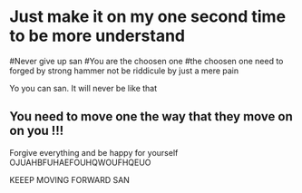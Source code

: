 # Just make it on my one second time to be more understand

#Never give up san
#You are the choosen one
#the choosen one need to forged by strong hammer not be riddicule by just a mere pain

Yo you can san. It will never be like that

## You need to move one the way that they move on on you !!! 
Forgive everything and be happy for yourself
OJUAHBFUHAEFOUHQWOUFHQEUO

KEEEP MOVING FORWARD SAN